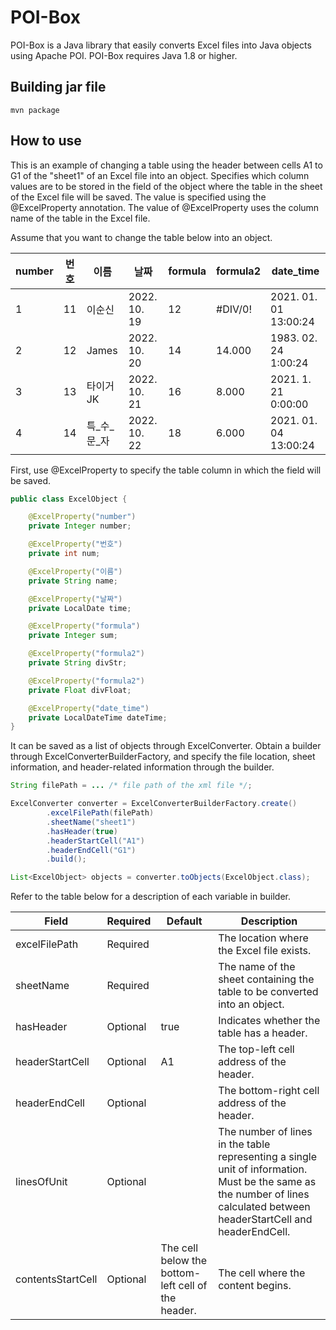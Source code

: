 # POI-Box
POI-Box is a Java library that easily converts Excel files into Java objects using Apache POI. POI-Box requires Java 1.8 or higher.

## Building jar file
```shell
mvn package
```

## How to use
This is an example of changing a table using the header between cells A1 to G1 of the "sheet1" of an Excel file into an object.
Specifies which column values are to be stored in the field of the object where the table in the sheet of the Excel file will be saved. The value is specified using the @ExcelProperty annotation.
The value of @ExcelProperty uses the column name of the table in the Excel file.

Assume that you want to change the table below into an object.

| number | 번호 | 이름      | 날짜           | formula | formula2 | date_time             |
|--------|----|---------|--------------|---------|----------|-----------------------|
| 1      | 11 | 이순신     | 2022. 10. 19 | 12      | #DIV/0!  | 2021. 01. 01 13:00:24 |
| 2      | 12 | James   | 2022. 10. 20 | 14      | 14.000   | 1983. 02. 24 1:00:24  |
| 3      | 13 | 타이거JK   | 2022. 10. 21 | 16      | 8.000    | 2021. 1. 21 0:00:00   |
| 4      | 14 | 특_수_문_자 | 2022. 10. 22 | 18      | 6.000    | 2021. 01. 04 13:00:24 |

First, use @ExcelProperty to specify the table column in which the field will be saved.
```java
public class ExcelObject {

    @ExcelProperty("number")
    private Integer number;

    @ExcelProperty("번호")
    private int num;

    @ExcelProperty("이름")
    private String name;

    @ExcelProperty("날짜")
    private LocalDate time;

    @ExcelProperty("formula")
    private Integer sum;

    @ExcelProperty("formula2")
    private String divStr;

    @ExcelProperty("formula2")
    private Float divFloat;

    @ExcelProperty("date_time")
    private LocalDateTime dateTime;
}
```

It can be saved as a list of objects through ExcelConverter. Obtain a builder through ExcelConverterBuilderFactory, and specify the file location, sheet information, and header-related information through the builder.
```java
String filePath = ... /* file path of the xml file */;

ExcelConverter converter = ExcelConverterBuilderFactory.create()
        .excelFilePath(filePath)
        .sheetName("sheet1")
        .hasHeader(true)
        .headerStartCell("A1")
        .headerEndCell("G1")
        .build();

List<ExcelObject> objects = converter.toObjects(ExcelObject.class);
```
Refer to the table below for a description of each variable in builder.

| Field            | Required | Default                   | Description                                                                            |
|------------------|----------|---------------------------|----------------------------------------------------------------------------------------|
| excelFilePath    | Required |                           | The location where the Excel file exists.                                              |
| sheetName        | Required |                           | The name of the sheet containing the table to be converted into an object.              |
| hasHeader        | Optional | true                      | Indicates whether the table has a header.                                              |
| headerStartCell  | Optional | A1                        | The top-left cell address of the header.                                                |
| headerEndCell    | Optional |                           | The bottom-right cell address of the header.                                             |
| linesOfUnit      | Optional |                           | The number of lines in the table representing a single unit of information. Must be the same as the number of lines calculated between headerStartCell and headerEndCell. |
| contentsStartCell| Optional | The cell below the bottom-left cell of the header. | The cell where the content begins.                                                     |
